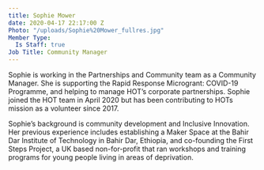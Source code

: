 ```yaml
---
title: Sophie Mower
date: 2020-04-17 22:17:00 Z
Photo: "/uploads/Sophie%20Mower_fullres.jpg"
Member Type:
  Is Staff: true
Job Title: Community Manager
---
```


Sophie is working in the Partnerships and Community team as a Community Manager. She is supporting the Rapid Response Microgrant: COVID-19 Programme, and helping to manage HOT’s corporate partnerships. Sophie joined the HOT team in April 2020 but has been contributing to HOTs mission as a volunteer since 2017.

Sophie’s background is community development and Inclusive Innovation. Her previous experience includes establishing a Maker Space at the Bahir Dar Institute of Technology in Bahir Dar, Ethiopia, and co-founding the First Steps Project, a UK based non-for-profit that ran workshops and training programs for young people living in areas of deprivation.